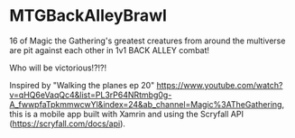 # MTGBackAlleyBrawl

16 of Magic the Gathering's greatest creatures from around the multiverse are pit against each other in 1v1 BACK ALLEY combat!

Who will be victorious!?!?!

Inspired by "Walking the planes ep 20" https://www.youtube.com/watch?v=qHQ6eVaqQc4&list=PL3rP64NRtmbg0g-A_fwwpfaTpkmmwcwYl&index=24&ab_channel=Magic%3ATheGathering, this is a mobile app built with Xamrin and using the Scryfall API (https://scryfall.com/docs/api).  
